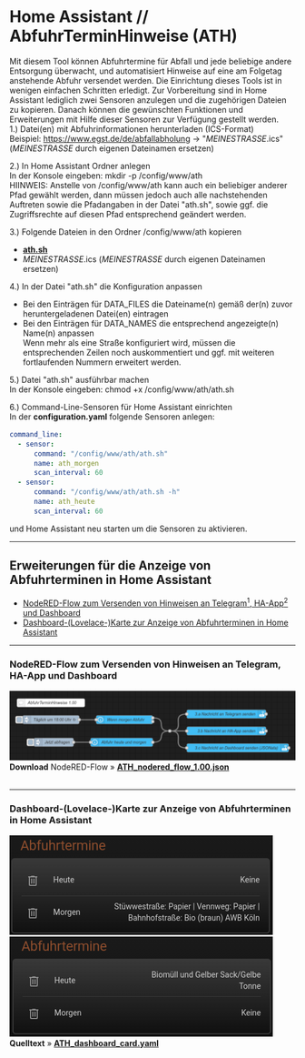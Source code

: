 <h1>Home Assistant // AbfuhrTerminHinweise (ATH)</h1>

Mit diesem Tool können Abfuhrtermine für Abfall und jede beliebige andere Entsorgung überwacht, und automatisiert Hinweise auf eine am Folgetag anstehende Abfuhr versendet werden.
Die Einrichtung dieses Tools ist in wenigen einfachen Schritten erledigt. Zur Vorbereitung sind in Home Assistant lediglich zwei Sensoren anzulegen und die zugehörigen Dateien zu kopieren.
Danach können die gewünschten Funktionen und Erweiterungen mit Hilfe dieser Sensoren zur Verfügung gestellt werden.
<br />
1.) Datei(en) mit Abfuhrinformationen herunterladen (ICS-Format)<br />
Beispiel: https://www.egst.de/de/abfallabholung -> "<i>MEINESTRASSE</i>.ics"<br />
(<i>MEINESTRASSE</i> durch eigenen Dateinamen ersetzen)

2.) In Home Assistant Ordner anlegen<br />
In der Konsole eingeben: mkdir -p /config/www/ath<br />
HIINWEIS: Anstelle von /config/www/ath kann auch ein beliebiger anderer Pfad gewählt werden, dann müssen jedoch auch alle nachstehenden Auftreten sowie die Pfadangaben in der Datei "ath.sh", sowie ggf. die Zugriffsrechte auf diesen Pfad entsprechend geändert werden.<br />

3.) Folgende Dateien in den Ordner /config/www/ath kopieren<br />
- <a href="https://github.com/migacode/home-assistant/blob/main/ath/code/ath.sh"><strong>ath.sh</strong></a><br />
- <i>MEINESTRASSE</i>.ics (<i>MEINESTRASSE</i> durch eigenen Dateinamen ersetzen)<br />

4.) In der Datei "ath.sh" die Konfiguration anpassen<br />
- Bei den Einträgen für DATA_FILES die Dateiname(n) gemäß der(n) zuvor heruntergeladenen Datei(en) eintragen<br />
- Bei den Einträgen für DATA_NAMES die entsprechend angezeigte(n) Name(n) anpassen<br />
Wenn mehr als eine Straße konfiguriert wird, müssen die entsprechenden Zeilen noch auskommentiert und ggf. mit weiteren fortlaufenden Nummern erweitert werden.<br />

5.) Datei "ath.sh" ausführbar machen<br />
In der Konsole eingeben: chmod +x /config/www/ath/ath.sh<br />

6.) Command-Line-Sensoren für Home Assistant einrichten<br />
In der <b>configuration.yaml</b> folgende Sensoren anlegen:
```yaml
command_line:
  - sensor:
      command: "/config/www/ath/ath.sh"
      name: ath_morgen
      scan_interval: 60
  - sensor:
      command: "/config/www/ath/ath.sh -h"
      name: ath_heute
      scan_interval: 60
```
und Home Assistant neu starten um die Sensoren zu aktivieren.

<hr>
<h2>Erweiterungen für die Anzeige von Abfuhrterminen in Home Assistant</h2><ul>
<!-- <li><a href="#automation">Native Automatisierung zum Versenden von DWD-Warnungen an Telegram<sup>1</sup>, HA-App<sup>2</sup> und Dashboard</a></li> -->
<li><a href="#nodered">NodeRED-Flow zum Versenden von Hinweisen an Telegram<sup>1</sup>, HA-App<sup>2</sup> und Dashboard</a></li>
<li><a href="#dashboard">Dashboard-(Lovelace-)Karte zur Anzeige von Abfuhrterminen in Home Assistant</a></li>
</ul>



<a id="nodered"></a>
<hr>
<h3>NodeRED-Flow zum Versenden von Hinweisen an Telegram, HA-App und Dashboard</h3>
<img src="./img/ATH_img_nodered_flow.png">
<b>Download</b> NodeRED-Flow&nbsp;&raquo;&nbsp;<a href="https://github.com/migacode/home-assistant/blob/main/ath/code/ATH_nodered_flow_1.00.json"><strong>ATH_nodered_flow_1.00.json</strong></a><br />
<br />



<a id="dashboard"></a>
<hr>
<h3>Dashboard-(Lovelace-)Karte zur Anzeige von Abfuhrterminen in Home Assistant</h3>
<img src="./img/ATH_dashboard_card_1.png"><img src="./img/ATH_dashboard_card_2.png">
<b>Quelltext</b>&nbsp;&raquo;&nbsp;<a href="https://github.com/migacode/home-assistant/blob/main/ath/code/ATH_dashboard_card.yaml"><strong>ATH_dashboard_card.yaml</strong></a><br />
<br />

